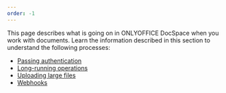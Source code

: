 ```yaml
---
order: -1
---
```


This page describes what is going on in ONLYOFFICE DocSpace when you work with documents. Learn the information described in this section to understand the following processes:

- [Passing authentication](Passing%20Authentication/index.md)
- [Long-running operations](Long%20Running%20Operations/index.md)
- [Uploading large files](Uploading%20Large%20Files/index.md)
- [Webhooks](Webhooks/index.md)
